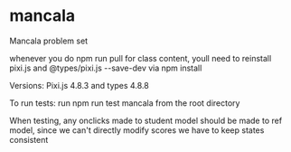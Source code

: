 # mancala
Mancala problem set

whenever you do npm run pull for class content, youll need to reinstall pixi.js and @types/pixi.js --save-dev via npm install

Versions: Pixi.js 4.8.3 and types 4.8.8

To run tests: run npm run test mancala from the root directory

When testing, any onclicks made to student model should be made to ref model, since we can't directly modify scores we have to keep states consistent
